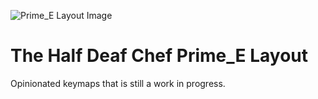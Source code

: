 ![Prime_E Layout Image](https://i.imgur.com/BJtwcPJ.png)

# The Half Deaf Chef Prime_E Layout

Opinionated keymaps that is still a work in progress. 